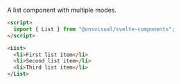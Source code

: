 A list component with multiple modes.

```html
<script>
  import { List } from "@onsvisual/svelte-components";
</script>

<List>
  <li>First list item</li>
  <li>Second list item</li>
  <li>Third list item</li>
</List>
```
